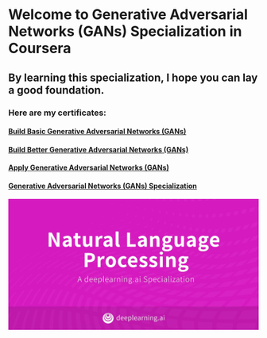 # Welcome to Generative Adversarial Networks (GANs) Specialization in Coursera

## By learning this specialization, I hope you can lay a good foundation.

### Here are my certificates:

#### [Build Basic Generative Adversarial Networks (GANs)](https://coursera.org/share/f05266af83a9dc530037f3420a0821c0)
#### [Build Better Generative Adversarial Networks (GANs)](https://www.coursera.org/account/accomplishments/verify/Y2JQRD5CJJMQ?utm_source=link&utm_medium=certificate&utm_content=cert_image&utm_campaign=pdf_header_button&utm_product=course)
#### [Apply Generative Adversarial Networks (GANs)](https://www.coursera.org/account/accomplishments/verify/SXQXWMFDFNTR?utm_source=link&utm_medium=certificate&utm_content=cert_image&utm_campaign=pdf_header_button&utm_product=course)
#### [Generative Adversarial Networks (GANs) Specialization](https://coursera.org/share/094ffb2c049be0f5f11cd8a614918e06)

![GAN](https://github.com/ThreeSR/Coursera/blob/main/Natural%20Language%20Processing%20Specialization%20in%20Coursera/NLP.jpg?raw=true)

